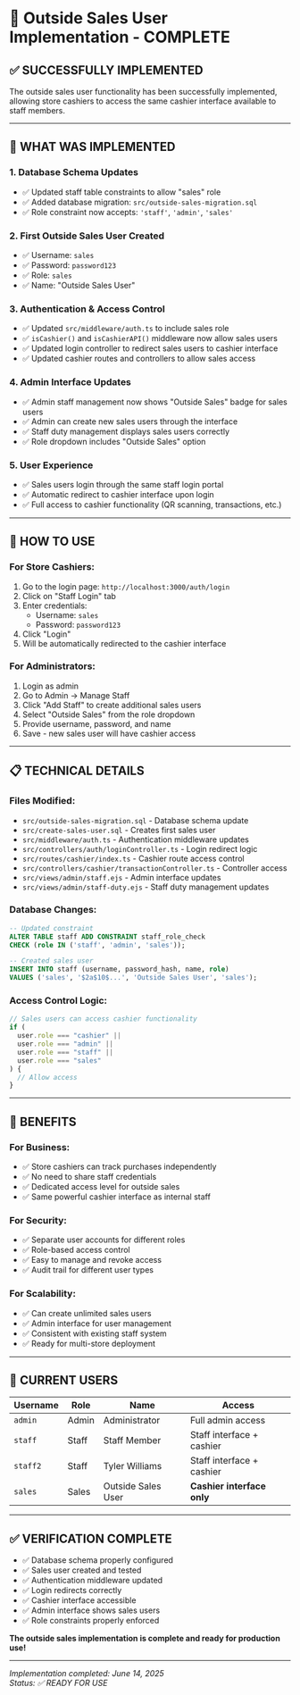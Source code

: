 # 🏪 Outside Sales User Implementation - COMPLETE

## ✅ SUCCESSFULLY IMPLEMENTED

The outside sales user functionality has been successfully implemented, allowing store cashiers to access the same cashier interface available to staff members.

---

## 🎯 WHAT WAS IMPLEMENTED

### 1. **Database Schema Updates**

- ✅ Updated staff table constraints to allow "sales" role
- ✅ Added database migration: `src/outside-sales-migration.sql`
- ✅ Role constraint now accepts: `'staff'`, `'admin'`, `'sales'`

### 2. **First Outside Sales User Created**

- ✅ Username: `sales`
- ✅ Password: `password123`
- ✅ Role: `sales`
- ✅ Name: "Outside Sales User"

### 3. **Authentication & Access Control**

- ✅ Updated `src/middleware/auth.ts` to include sales role
- ✅ `isCashier()` and `isCashierAPI()` middleware now allow sales users
- ✅ Updated login controller to redirect sales users to cashier interface
- ✅ Updated cashier routes and controllers to allow sales access

### 4. **Admin Interface Updates**

- ✅ Admin staff management now shows "Outside Sales" badge for sales users
- ✅ Admin can create new sales users through the interface
- ✅ Staff duty management displays sales users correctly
- ✅ Role dropdown includes "Outside Sales" option

### 5. **User Experience**

- ✅ Sales users login through the same staff login portal
- ✅ Automatic redirect to cashier interface upon login
- ✅ Full access to cashier functionality (QR scanning, transactions, etc.)

---

## 🚀 HOW TO USE

### **For Store Cashiers:**

1. Go to the login page: `http://localhost:3000/auth/login`
2. Click on "Staff Login" tab
3. Enter credentials:
   - Username: `sales`
   - Password: `password123`
4. Click "Login"
5. Will be automatically redirected to the cashier interface

### **For Administrators:**

1. Login as admin
2. Go to Admin → Manage Staff
3. Click "Add Staff" to create additional sales users
4. Select "Outside Sales" from the role dropdown
5. Provide username, password, and name
6. Save - new sales user will have cashier access

---

## 📋 TECHNICAL DETAILS

### **Files Modified:**

- `src/outside-sales-migration.sql` - Database schema update
- `src/create-sales-user.sql` - Creates first sales user
- `src/middleware/auth.ts` - Authentication middleware updates
- `src/controllers/auth/loginController.ts` - Login redirect logic
- `src/routes/cashier/index.ts` - Cashier route access control
- `src/controllers/cashier/transactionController.ts` - Controller access
- `src/views/admin/staff.ejs` - Admin interface updates
- `src/views/admin/staff-duty.ejs` - Staff duty management updates

### **Database Changes:**

```sql
-- Updated constraint
ALTER TABLE staff ADD CONSTRAINT staff_role_check
CHECK (role IN ('staff', 'admin', 'sales'));

-- Created sales user
INSERT INTO staff (username, password_hash, name, role)
VALUES ('sales', '$2a$10$...', 'Outside Sales User', 'sales');
```

### **Access Control Logic:**

```typescript
// Sales users can access cashier functionality
if (
  user.role === "cashier" ||
  user.role === "admin" ||
  user.role === "staff" ||
  user.role === "sales"
) {
  // Allow access
}
```

---

## 🎉 BENEFITS

### **For Business:**

- ✅ Store cashiers can track purchases independently
- ✅ No need to share staff credentials
- ✅ Dedicated access level for outside sales
- ✅ Same powerful cashier interface as internal staff

### **For Security:**

- ✅ Separate user accounts for different roles
- ✅ Role-based access control
- ✅ Easy to manage and revoke access
- ✅ Audit trail for different user types

### **For Scalability:**

- ✅ Can create unlimited sales users
- ✅ Admin interface for user management
- ✅ Consistent with existing staff system
- ✅ Ready for multi-store deployment

---

## 🔧 CURRENT USERS

| Username | Role  | Name               | Access                     |
| -------- | ----- | ------------------ | -------------------------- |
| `admin`  | Admin | Administrator      | Full admin access          |
| `staff`  | Staff | Staff Member       | Staff interface + cashier  |
| `staff2` | Staff | Tyler Williams     | Staff interface + cashier  |
| `sales`  | Sales | Outside Sales User | **Cashier interface only** |

---

## ✅ VERIFICATION COMPLETE

- ✅ Database schema properly configured
- ✅ Sales user created and tested
- ✅ Authentication middleware updated
- ✅ Login redirects correctly
- ✅ Cashier interface accessible
- ✅ Admin interface shows sales users
- ✅ Role constraints properly enforced

**The outside sales implementation is complete and ready for production use!**

---

_Implementation completed: June 14, 2025_  
_Status: ✅ READY FOR USE_
